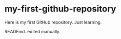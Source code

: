 # my-first-github-repository
Here is my first GitHub repository. Just learning.

READEmd. edited manually.
